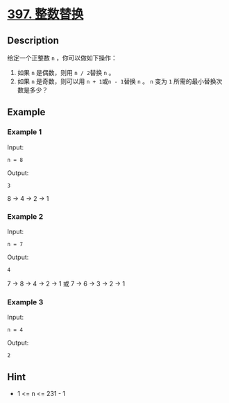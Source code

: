 # [397. 整数替换](https://leetcode-cn.com/problems/integer-replacement/)
## Description
给定一个正整数 `n` ，你可以做如下操作：
1. 如果 `n` 是偶数，则用 `n / 2`替换 `n` 。
2. 如果 `n` 是奇数，则可以用 `n + 1`或`n - 1`替换 `n` 。
`n` 变为 `1` 所需的最小替换次数是多少？
## Example
### Example 1
Input:  
```
n = 8
```
Output:
```
3
```
8 -> 4 -> 2 -> 1
### Example 2
Input:  
```
n = 7
```
Output:
```
4
```
7 -> 8 -> 4 -> 2 -> 1
或 7 -> 6 -> 3 -> 2 -> 1
### Example 3
Input:  
```
n = 4
```
Output:
```
2
```
## Hint
- 1 <= n <= 231 - 1
